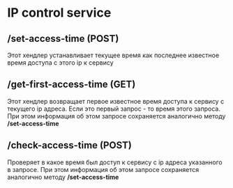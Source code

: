 # IP control service

## /set-access-time (POST)
Этот хендлер устанавливает текущее время как последнее известное время доступа с этого ip к сервису

## /get-first-access-time (GET)
Этот хендлер возвращает первое известное время доступа к сервису с текущего ip адреса. Если это первый запрос - то время этого запроса.
При этом информация об этом запросе сохраняется аналогично методу **/set-access-time**

## /check-access-time (POST)
Проверяет в какое время был доступ к сервису с ip адреса указанного в запросе.
При этом информация об этом запросе сохраняется аналогично методу **/set-access-time**

